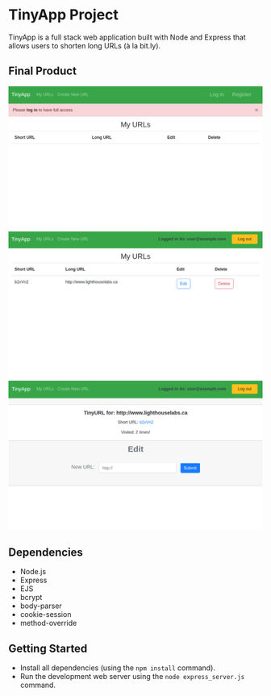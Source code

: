 # TinyApp Project

TinyApp is a full stack web application built with Node and Express that allows users to shorten long URLs (à la bit.ly).

## Final Product

!["first page"](https://github.com/spiritxhx/tinyapp/blob/master/img/urls.png)
!["page after login"](https://github.com/spiritxhx/tinyapp/blob/master/img/login.png)
!["edit page with visit count"](https://github.com/spiritxhx/tinyapp/blob/master/img/editWithCount.png)

## Dependencies

- Node.js
- Express
- EJS
- bcrypt
- body-parser
- cookie-session
- method-override

## Getting Started

- Install all dependencies (using the `npm install` command).
- Run the development web server using the `node express_server.js` command.